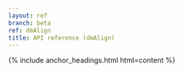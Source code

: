 ```yaml
---
layout: ref
branch: beta
ref: dmAlign
title: API reference (dmAlign)
---
```

{% include anchor_headings.html html=content %}